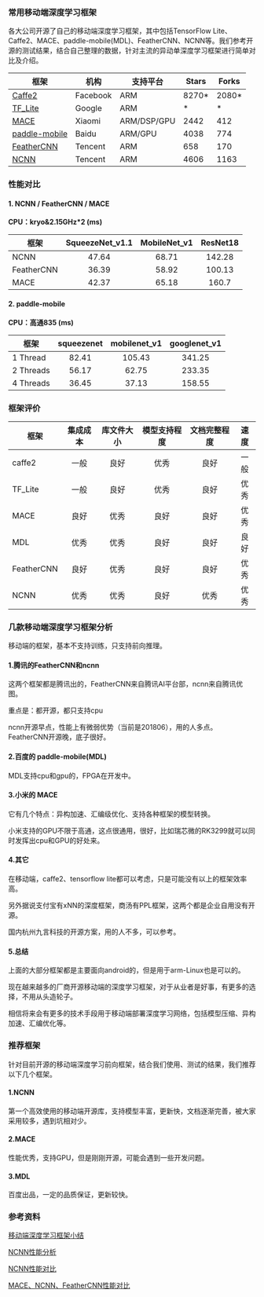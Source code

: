 ### 常用移动端深度学习框架

各大公司开源了自己的移动端深度学习框架，其中包括TensorFlow Lite、Caffe2、MACE、paddle-mobile(MDL)、FeatherCNN、NCNN等。我们参考开源的测试结果，结合自己整理的数据，针对主流的异动单深度学习框架进行简单对比及介绍。


| 框架 | 机构 | 支持平台 | Stars | Forks | 
| --------------------------------------------------------- | ----------- | -------------- | ---------- | ----- |
| [Caffe2](https://github.com/caffe2/caffe2)                | Facebook    | ARM            |    8270*   | 2080* |
| [TF_Lite](https://github.com/tensorflow)                  | Google      | ARM            |     *      |   *   |
| [MACE](https://github.com/XiaoMi/mace)                    | Xiaomi      | ARM/DSP/GPU    |    2442    |  412  |
| [paddle-mobile](https://github.com/PaddlePaddle/paddle-mobile)      | Baidu       | ARM/GPU        |    4038    |  774  |
| [FeatherCNN](https://github.com/Tencent/FeatherCNN)       | Tencent     | ARM            |    658     |  170  |
| [NCNN](https://github.com/Tencent/ncnn)                   | Tencent     | ARM            |    4606    | 1163  |


###  性能对比

#### 1. NCNN / FeatherCNN / MACE

**CPU：kryo&2.15GHz*2  (ms)**  

| 框架    | SqueezeNet_v1.1 | MobileNet_v1  | ResNet18 
| --------------- | :------------------:  | :------------------:  | :-----:|
| NCNN            | 47.64                 | 68.71                 | 142.28 |
| FeatherCNN      | 36.39                 | 58.92                 | 100.13 |
| MACE            | 42.37                 | 65.18                 | 160.7  |


#### 2. paddle-mobile 

**CPU：高通835  (ms)**  

| 框架             | squeezenet | mobilenet_v1 | googlenet_v1
| ---------------- | :--------: | :----------: | :----------: |
| 1 Thread         | 82.41      | 105.43       | 341.25       |
| 2 Threads        | 56.17      | 62.75        | 233.35       |
| 4 Threads        | 36.45      | 37.13        | 158.55       |


### 框架评价

| 框架  |集成成本| 库文件大小 | 模型支持程度 | 文档完整程度 | 速度 |
| ------------------ | :----: | :-----: | :----: | :-----: | :----: | 
| caffe2             | 一般   | 良好    | 优秀   | 良好    | 一般   | 
| TF_Lite            | 一般   | 良好    | 优秀   | 良好    | 优秀   | 
| MACE               | 良好   | 优秀    | 良好   | 良好    | 优秀   | 
| MDL                | 优秀   | 优秀    | 良好   | 良好    | 良好   | 
| FeatherCNN         | 良好   | 优秀    | 良好   | 良好    | 优秀   |
| NCNN               | 优秀   | 优秀    | 良好   | 优秀    | 优秀   | 


### 几款移动端深度学习框架分析

移动端的框架，基本不支持训练，只支持前向推理。


#### 1.腾讯的FeatherCNN和ncnn

这两个框架都是腾讯出的，FeatherCNN来自腾讯AI平台部，ncnn来自腾讯优图。

重点是：都开源，都只支持cpu

ncnn开源早点，性能上有微弱优势（当前是201806），用的人多点。FeatherCNN开源晚，底子很好。


#### 2.百度的 paddle-mobile(MDL)
 
MDL支持cpu和gpu的，FPGA在开发中。

#### 3.小米的 MACE

它有几个特点：异构加速、汇编级优化、支持各种框架的模型转换。

小米支持的GPU不限于高通，这点很通用，很好，比如瑞芯微的RK3299就可以同时发挥出cpu和GPU的好处来。

#### 4.其它

在移动端，caffe2、tensorflow lite都可以考虑，只是可能没有以上的框架效率高。

另外据说支付宝有xNN的深度框架，商汤有PPL框架，这两个都是企业自用没有开源。

国内杭州九言科技的开源方案，用的人不多，可以参考。

#### 5.总结

上面的大部分框架都是主要面向android的，但是用于arm-Linux也是可以的。

现在越来越多的厂商开源移动端的深度学习框架，对于从业者是好事，有更多的选择，不用从头造轮子。

相信将来会有更多的技术手段用于移动端部署深度学习网络，包括模型压缩、异构加速、汇编优化等。


### 推荐框架

针对目前开源的移动端深度学习前向框架，结合我们使用、测试的结果，我们推荐以下几个框架。

#### 1.NCNN

第一个高效使用的移动端开源库，支持模型丰富，更新快，文档逐渐完善，被大家采用较多，遇到坑相对少。

#### 2.MACE

性能优秀，支持GPU，但是刚刚开源，可能会遇到一些开发问题。

#### 3.MDL

百度出品，一定的品质保证，更新较快。

### 参考资料

[移动端深度学习框架小结](https://blog.csdn.net/yuanlulu/article/details/80857211)

[NCNN性能分析](https://www.zhihu.com/question/276372408)

[NCNN性能对比](https://www.zhihu.com/question/263573053)

[MACE、NCNN、FeatherCNN性能对比](https://www.zhihu.com/question/283022477/answer/430168888)
